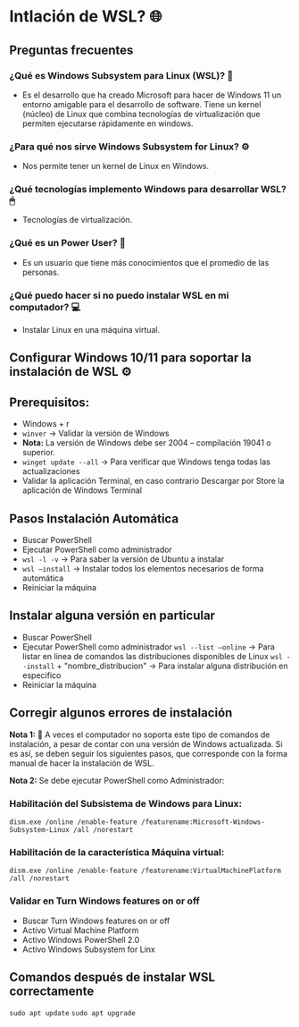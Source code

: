 # Intlación de WSL? 🌐

## Preguntas frecuentes

### ¿Qué es Windows Subsystem para Linux (WSL)? 🔎
- Es el desarrollo que ha creado Microsoft para hacer de Windows 11 un entorno amigable para el desarrollo de software. Tiene un kernel (núcleo) de Linux que combina tecnologías de virtualización que permiten ejecutarse rápidamente en windows.

### ¿Para qué nos sirve Windows Subsystem for Linux? ⚙
- Nos permite tener un kernel de Linux en Windows.

### ¿Qué tecnologías implemento Windows para desarrollar WSL? 🖱
- Tecnologías de virtualización.

### ¿Qué es un Power User? 🎎
- Es un usuario que tiene más conocimientos que el promedio de las personas.

### ¿Qué puedo hacer si no puedo instalar WSL en mi computador? 💻
- Instalar Linux en una máquina virtual.

## Configurar Windows 10/11 para soportar la instalación de WSL ⚙

## Prerequisitos:
- Windows + r
- `winver` -> Validar la versión de Windows
- **Nota:** La versión de Windows debe ser 2004 – compilación 19041 o superior.
- `winget update --all` -> Para verificar que Windows tenga todas las actualizaciones
- Validar la aplicación Terminal, en caso contrario Descargar por Store la aplicación de Windows Terminal

## Pasos Instalación Automática
- Buscar PowerShell
- Ejecutar PowerShell como administrador
- `wsl -l -v` -> Para saber la versión de Ubuntu a instalar
- `wsl –install` -> Instalar todos los elementos necesarios de forma automática
- Reiniciar la máquina

## Instalar alguna versión en particular
- Buscar PowerShell
- Ejecutar PowerShell como administrador
`wsl --list –online` -> Para listar en linea de comandos las distribuciones disponibles de Linux
`wsl --install` + "nombre_distribucion" -> Para instalar alguna distribución en especifico
- Reiniciar la máquina

## Corregir algunos errores de instalación 
**Nota 1:** 📝 A veces el computador no soporta este tipo de comandos de instalación, a pesar de contar con una versión de Windows actualizada. Si es así, se deben seguir los siguientes pasos, que corresponde con la forma manual de hacer la instalación de WSL.

**Nota 2:** Se debe ejecutar PowerShell como Administrador:

### Habilitación del Subsistema de Windows para Linux:
`dism.exe /online /enable-feature /featurename:Microsoft-Windows-Subsystem-Linux /all /norestart`

### Habilitación de la característica Máquina virtual:
`dism.exe /online /enable-feature /featurename:VirtualMachinePlatform /all /norestart`

### Validar en Turn Windows features on or off
- Buscar Turn Windows features on or off
- Activo Virtual Machine Platform
- Activo Windows PowerShell 2.0
- Activo Windows Subsystem for Linx

## Comandos después de instalar WSL correctamente
`sudo apt update`
`sudo apt upgrade`